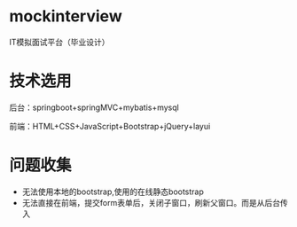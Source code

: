 # mockinterview
IT模拟面试平台（毕业设计）

# 技术选用
后台：springboot+springMVC+mybatis+mysql

前端：HTML+CSS+JavaScript+Bootstrap+jQuery+layui

# 问题收集
* 无法使用本地的bootstrap,使用的在线静态bootstrap
* 无法直接在前端，提交form表单后，关闭子窗口，刷新父窗口。而是从后台传入<script>到前端进行关闭子页面

